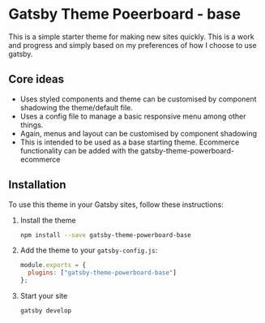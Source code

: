 # Gatsby Theme Poeerboard - base

This is a simple starter theme for making new sites quickly. This is a work and progress and simply based on my preferences of how I choose to use gatsby.

## Core ideas

- Uses styled components and theme can be customised by component shadowing the theme/default file.
- Uses a config file to manage a basic responsive menu among other things.
- Again, menus and layout can be customised by component shadowing
- This is intended to be used as a base starting theme. Ecommerce functionality can be added with the gatsby-theme-powerboard-ecommerce

## Installation

To use this theme in your Gatsby sites, follow these instructions:

1.  Install the theme

    ```sh
    npm install --save gatsby-theme-powerboard-base
    ```

2.  Add the theme to your `gatsby-config.js`:

    ```js
    module.exports = {
      plugins: ["gatsby-theme-powerboard-base"]
    };
    ```

3.  Start your site
    ```sh
    gatsby develop
    ```
